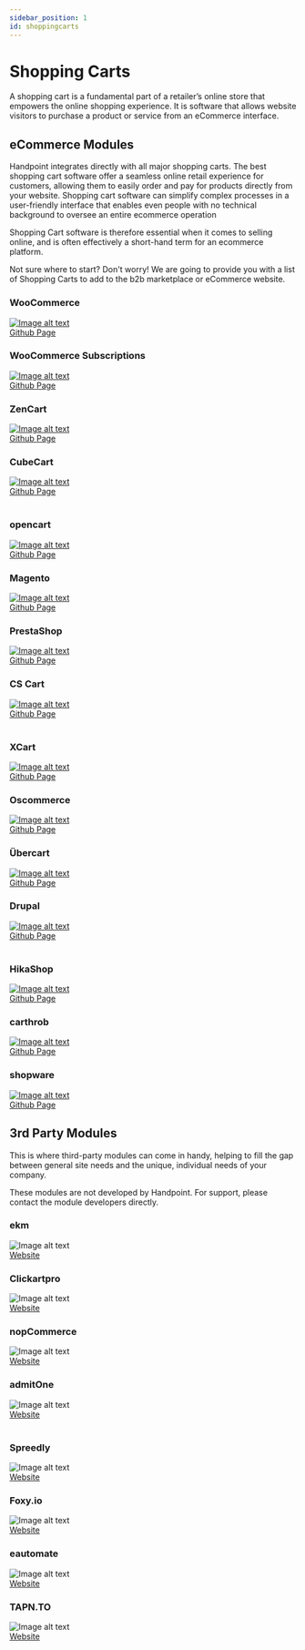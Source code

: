 ```yaml
---
sidebar_position: 1
id: shoppingcarts
---
```


# Shopping Carts

A shopping cart is a fundamental part of a retailer’s online store that empowers the online shopping experience. It is software that allows website visitors to purchase a product or service from an eCommerce interface. 

## eCommerce Modules


Handpoint integrates directly with all major shopping carts. The best shopping cart software offer a seamless online retail experience for customers, allowing them to easily order and pay for products directly from your website.
Shopping cart software can simplify complex processes in a user-friendly interface that enables even people with no technical background to oversee an entire ecommerce operation

Shopping Cart software is therefore essential when it comes to selling online, and is often effectively a short-hand term for an ecommerce platform.

Not sure where to start? Don't worry! We are going to provide you with a list of Shopping Carts to add to the b2b marketplace or eCommerce website.

<div  style={{
        textAlign: 'center'
      }}>
<div class="container">

   <div class="row">
      <div class="col col--3">
         <div class="card-demo ">
            <div class="card shadow--md">
               <div class="card__header">
                  <h3>WooCommerce</h3>
               </div>
               <div class="card__body">
               <a href="https://woocommerce.com">
                  <img style={{ height: '50px'}}
                  src="https://woocommerce.com/wp-content/themes/woo/images/logo-woocommerce.svg"
                  alt="Image alt text"
                  title="WooCommerce" />
                  </a>
               </div>
               <div class="card__footer">
                  <a href="https://github.com/handpoint/online-payments-WooCommerce">Github Page</a>
               </div>
            </div>
         </div>
      </div>
      <div class="col col--3">
         <div class="card-demo" >
            <div class="card shadow--md" >
               <div class="card__header">
                  <h3>WooCommerce Subscriptions</h3>
               </div>
               <div class="card__body">
               <a href="https://woocommerce.com/products/woocommerce-subscriptions/">
                  <img style={{ height: '25px' }}
                  src="https://woocommerce.com/wp-content/themes/woo/images/logo-woocommerce.svg"
                  alt="Image alt text"
                  title="WooCommerce" />
                  </a>
               </div>
               <div class="card__footer">
                  <a href="https://github.com/handpoint/online-payments-WooCommerce">Github Page</a>
               </div>
            </div>
         </div>
      </div>
      <div class="col col--3">
         <div class="card-demo" >
            <div class="card shadow--md" >
               <div class="card__header">
                  <h3>ZenCart</h3>
               </div>
               <div class="card__body">
                  <a href="https://www.zen-cart.com/">
                  <img style={{height: '50px'}}
                  src="https://www.zen-cart.com/images/styles/zencart/style/zen-cart-logo.png"
                  alt="Image alt text"
                  title="ZenCart" 
                  />
                  </a>
               </div>
               <div class="card__footer">
                  <a href="ttps://github.com/handpoint/online-payments-ZenCart">Github Page</a>
               </div>
            </div>
         </div>
      </div>
      <div class="col col--3">
         <div class="card-demo" >
            <div class="card shadow--md" >
               <div class="card__header">
                  <h3>CubeCart</h3>
               </div>
               <div class="card__body">
               <a href="https://www.cubecart.com/">
                  <img style={{height: '50px'}}
                  src="https://s3.ap-southeast-1.amazonaws.com/easyparcel-static/Public/source/general/img/integrations/2018-06/cubecart.png"
                  alt="Image alt text"
                  title="CubeCart" />
                  </a>
               </div>
               <div class="card__footer">
                  <a href="https://github.com/handpoint/online-payments-CubeCart">Github Page</a>
               </div>
            </div>
         </div>
      </div>
   </div>
   <br/>

   <div class="row">
      <div class="col col--3">
         <div class="card-demo">
            <div class="card shadow--md">
               <div class="card__header">
                  <h3>opencart</h3>
               </div>
               <div class="card__body">
                    <a href="http://www.opencart.com/">
                  <img style={{ height: '50px' }}
                  src="https://www.opencart.com/application/view/image/icon/opencart-logo.png"
                  alt="Image alt text"
                  title="opencart" />
                  </a>
               </div>
               <div class="card__footer">
                  <a href="https://github.com/handpoint/online-payments-OpenCart">Github Page</a>
               </div>
            </div>
         </div>
      </div>
      <div class="col col--3">
         <div class="card-demo" >
            <div class="card shadow--md" >
               <div class="card__header">
                  <h3>Magento</h3>
               </div>
               <div class="card__body">
               <a href="https://business.adobe.com/products/magento/magento-commerce.html">
                  <img style={{ height: '50px' }}
                  src="https://upload.wikimedia.org/wikipedia/commons/thumb/5/55/Magento_Logo.svg/640px-Magento_Logo.svg.png"
                  alt="Image alt text"
                  title="Magento" />
                  </a>
               </div>
               <div class="card__footer">
                  <a href="https://github.com/handpoint/online-payments-Magento">Github Page</a>
               </div>
            </div>
         </div>
      </div>
      <div class="col col--3">
         <div class="card-demo" >
            <div class="card shadow--md" >
               <div class="card__header">
                  <h3>PrestaShop</h3>
               </div>
               <div class="card__body">
               <a href="http://www.prestashop.com/">
                  <img style={{ height: '50px' }}
                  src="https://www.prestashop.com/sites/all/themes/prestashop/images/logos/logo-fo-prestashop-colors.svg"
                  alt="Image alt text"
                  title="PrestaShop" />
                  </a>
               </div>
               <div class="card__footer">
                  <a href="https://github.com/handpoint/online-payments-PrestaShop">Github Page</a>
               </div>
            </div>
         </div>
      </div>
      <div class="col col--3">
         <div class="card-demo" >
            <div class="card shadow--md" >
               <div class="card__header">
                  <h3>CS Cart</h3>
               </div>
               <div class="card__body">
               <a href="https://www.cs-cart.com">
                  <img style={{ height: '50px' }}
                  src="https://paylike.es/img/cscart.png"
                  alt="Image alt text"
                  title="CS Cart" />
                  </a>
               </div>
               <div class="card__footer">
                  <a href="https://github.com/handpoint/online-payments-CS-Cart">Github Page</a>
               </div>
            </div>
         </div>
      </div>
   </div>
   <br/>

   <div class="row">
      <div class="col col--3">
         <div class="card-demo">
            <div class="card shadow--md">
               <div class="card__header">
                  <h3>XCart</h3>
               </div>
               <div class="card__body">
               <a href="https://www.x-cart.com">
                  <img style={{ height: '50px' }}
                  src="https://upload.wikimedia.org/wikipedia/commons/thumb/d/d1/Xc-color.svg/1200px-Xc-color.svg.png"
                  alt="Image alt text"
                  title="XCart" />
                  </a>
               </div>
               <div class="card__footer">
                  <a href="https://github.com/handpoint/online-payments-X-Cart">Github Page</a>
               </div>
            </div>
         </div>
      </div>
      <div class="col col--3">
         <div class="card-demo" >
            <div class="card shadow--md" >
               <div class="card__header">
                  <h3>Oscommerce</h3>
               </div>           
               <div class="card__body">
                <a href="https://www.oscommerce.com">
                  <img style={{ height: '50px' }}
                  src="https://www.oscommerce.com/images/oscommerce_black.png"
                  alt="Image alt text"
                  title="Oscommerce" />
                  </a>
               </div>
               <div class="card__footer">
                  <a href="https://github.com/handpoint">Github Page</a>
               </div>
            </div>
         </div>
      </div>
      <div class="col col--3">
         <div class="card-demo" >
            <div class="card shadow--md" >
               <div class="card__header">
                  <h3>Übercart</h3>
               </div>
               <div class="card__body">
               <a href="https://www.drupal.org/project/ubercart">
                  <img style={{ height: '50px' }}
                  src="https://www.drupal.org/files/styles/grid-3-2x/public/project-images/logo_6.png?itok=ZMFI2Wc3"
                  alt="Image alt text"
                  title="Übercart" />
                  </a>
               </div>
               <div class="card__footer">
                  <a href="https://github.com/handpoint/online-payments-Ubercart">Github Page</a>
               </div>
            </div>
         </div>
      </div>
      <div class="col col--3">
         <div class="card-demo" >
            <div class="card shadow--md" >
               <div class="card__header">
                  <h3>Drupal</h3>
               </div>
               <div class="card__body">
               <a href="https://drupalcommerce.org/">
                  <img style={{ height: '50px' }}
                  src="https://drupalcommerce.org/sites/default/files/dclogo_stacked_2c_on_white.png"
                  alt="Image alt text"
                  title="Drupal" />
                  </a>
               </div>
               <div class="card__footer">
                  <a href="https://github.com/handpoint">Github Page</a>
               </div>
            </div>
         </div>
      </div>
   </div>
   <br/>

   <div class="row">
      <div class="col col--3">
         <div class="card-demo">
            <div class="card shadow--md">
               <div class="card__header">
                  <h3>HikaShop</h3>
               </div>
               <div class="card__body">
               <a href="https://www.hikashop.com/">
                  <img style={{ height: '50px' }}
                  src="https://www.hikashop.com/images/branding/hikashop_logo1.png"
                  alt="Image alt text"
                  title="HikaShop" />
                  </a>
               </div>
               <div class="card__footer">
                  <a href="https://github.com/handpoint">Github Page</a>
               </div>
            </div>
         </div>
      </div>
      <div class="col col--3">
         <div class="card-demo" >
            <div class="card shadow--md" >
               <div class="card__header">
                  <h3>carthrob</h3>
               </div>
               <div class="card__body">
               <a href="https://www.cartthrob.com/">
                  <img style={{ height: '50px' }}
                  src="https://image4.owler.com/logo/cartthrob_owler_20160302_231245_original.png"
                  alt="Image alt text"
                  title="carthrob" />
                  </a>
               </div>
               <div class="card__footer">
                  <a href="https://github.com/handpoint/online-payments-CartThrob">Github Page</a>
               </div>
            </div>
         </div>
      </div>
      <div class="col col--3">
         <div class="card-demo" >
            <div class="card shadow--md" >
               <div class="card__header">
                  <h3>shopware</h3>
               </div>
               <div class="card__body">
               <a href="https://www.shopware.com/en/">
                  <img style={{ height: '50px' }}
                  src="https://assets.shopware.com/media/logos/shopware_logo_blue.svg"
                  alt="Image alt text"
                  title="shopware" />
                  </a>
               </div>
               <div class="card__footer">
                  <a href="https://github.com/handpoint/online-payments-Shopware">Github Page</a>
               </div>
            </div>
         </div>
      </div>
      
      
   </div>

</div>
</div>


## 3rd Party Modules

This is where third-party modules can come in handy, helping to fill the gap between general site needs and the unique, individual needs of your company.  

These modules are not developed by Handpoint. For support, please contact the module developers directly.

<div  style={{
        textAlign: 'center'
      }}>
<div class="container">
   <div class="row">
      <div class="col col--3">
         <div class="card-demo">
            <div class="card shadow--md">
               <div class="card__header">
                  <h3>ekm</h3>
               </div>
               <div class="card__body">
                  <img style={{ height: '50px'}}
                  src="https://www.ekm.com/images/images-new/logo/ekm-logo-blue.svg"
                  alt="Image alt text"
                  title="ekm" />
               </div>
               <div class="card__footer">
                  <a href="https://www.ekm.com">Website</a>
               </div>
            </div>
         </div>
      </div>
      <div class="col col--3">
         <div class="card-demo" >
            <div class="card shadow--md" >
               <div class="card__header">
                  <h3>Clickartpro</h3>
               </div>
               <div class="card__body">
                  <img style={{ height: '50px' }}
                  src="https://www.clickcartpro.co.uk/skins/gbw_custom/media/logo.gif"
                  alt="Image alt text"
                  title="Clickartpro" />
               </div>
               <div class="card__footer">
                  <a href="http://www.clickcartpro.co.uk">Website</a>
               </div>
            </div>
         </div>
      </div>
      <div class="col col--3">
         <div class="card-demo" >
            <div class="card shadow--md" >
               <div class="card__header">
                  <h3>nopCommerce</h3>
               </div>
               <div class="card__body">
                  <img style={{height: '50px'}}
                  src="https://www.nopcommerce.com/Themes/OfficialSite/Content/images/logo.svg"
                  alt="Image alt text"
                  title="nopCommerce" />
               </div>
               <div class="card__footer">
                  <a href="https://www.nopcommerce.com/en">Website</a>
               </div>
            </div>
         </div>
      </div>
      <div class="col col--3">
         <div class="card-demo" >
            <div class="card shadow--md" >
               <div class="card__header">
                  <h3>admitOne</h3>
               </div>
               <div class="card__body">
                  <img style={{height: '50px'}}
                  src="https://www.admit-one.eu/images/admit-one_logo_red_rgb.svg"
                  alt="Image alt text"
                  title="admitOne" />
               </div>
               <div class="card__footer">
                  <a href="https://www.admit-one.eu">Website</a>
               </div>
            </div>
         </div>
      </div>
   </div>
   <br/>
   <div class="row">
      <div class="col col--3">
         <div class="card-demo">
            <div class="card shadow--md">
               <div class="card__header">
                  <h3>Spreedly</h3>
               </div>
               <div class="card__body">
                  <img style={{ height: '50px'}}
                  src="https://support.pingidentity.com/servlet/servlet.FileDownload?file=00P1W00001Jyz4rUAB"
                  alt="Image alt text"
                  title="Spreedly" />
               </div>
               <div class="card__footer">
                  <a href="https://www.spreedly.com/">Website</a>
               </div>
            </div>
         </div>
      </div>
      <div class="col col--3">
         <div class="card-demo" >
            <div class="card shadow--md" >
               <div class="card__header">
                  <h3>Foxy.io</h3>
               </div>
               <div class="card__body">
                  <img style={{ height: '50px' }}
                  src="https://www.foxy.io/user/themes/default/assets/foxy_logo_preview.png"
                  alt="Image alt text"
                  title="Foxy.io" />
               </div>
               <div class="card__footer">
                  <a href="https://foxy.io/">Website</a>
               </div>
            </div>
         </div>
      </div>
      <div class="col col--3">
         <div class="card-demo" >
            <div class="card shadow--md" >
               <div class="card__header">
                  <h3>eautomate</h3>
               </div>
               <div class="card__body">
                  <img style={{height: '50px'}}
                  src="https://www.eautomate.com/Media/Images/Platforms%20and%20Services/automate-head.png"
                  alt="Image alt text"
                  title="eautomate" />
               </div>
               <div class="card__footer">
                  <a href="https://www.eautomate.com/platform">Website</a>
               </div>
            </div>
         </div>
      </div>
      <div class="col col--3">
         <div class="card-demo" >
            <div class="card shadow--md" >
               <div class="card__header">
                  <h3>TAPN.TO</h3>
               </div>
               <div class="card__body">
                  <img style={{height: '50px'}}
                  src="https://www.tapnto.co.uk/bl-themes/tapnto/img/TNTlogo_Purple_Black.svg"
                  alt="Image alt text"
                  title="TAPN.TO" />
               </div>
               <div class="card__footer">
                  <a href="https://www.tapnto.co.uk">Website</a>
               </div>
            </div>
         </div>
      </div>
   </div>
</div>
</div>


